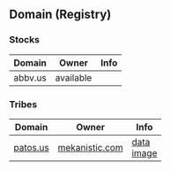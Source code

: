 
## Domain (Registry)

### Stocks

|Domain|Owner|Info|
|-|-|-|
|abbv.us|available||

### Tribes

|Domain|Owner|Info|
|-|-|-|
|[patos.us]()|[mekanistic.com]()|[data]()<br/>[image](shutterstock_1312119701.jpg)|

